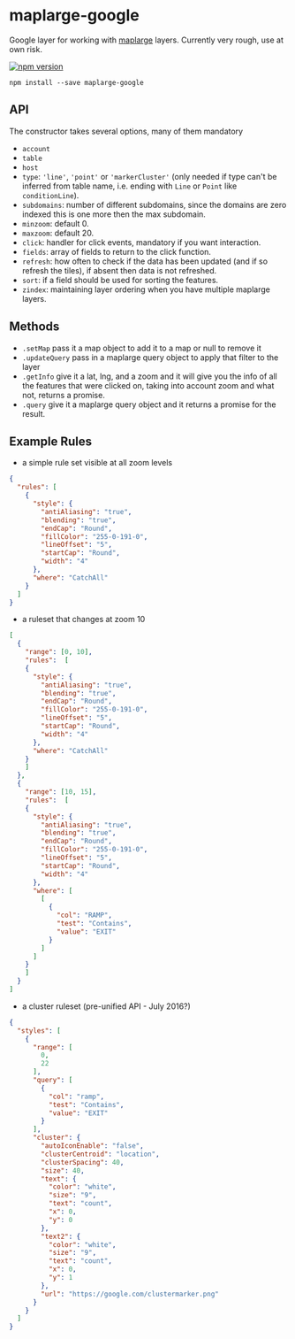# maplarge-google

Google layer for working with [maplarge](http://maplarge.com/) layers.
Currently very rough, use at own risk.

[![npm version](https://badge.fury.io/js/maplarge-google.svg)](https://badge.fury.io/js/maplarge-google)

```no-highlight
npm install --save maplarge-google
```

## API


The constructor takes several options, many of them mandatory

- `account`
- `table`
- `host`
- `type`: `'line'`, `'point'` or `'markerCluster'` (only needed if type can't be inferred from table name, i.e. ending with `Line` or `Point` like `conditionLine`).
- `subdomains`: number of different subdomains, since the domains are zero indexed this is one more then the max subdomain.
- `minzoom`: default 0.
- `maxzoom`: default 20.
- `click`: handler for click events, mandatory if you want interaction.
- `fields`: array of fields to return to the click function.
- `refresh`: how often to check if the data has been updated (and if so refresh the tiles), if absent then data is not refreshed.
- `sort`: if a field should be used for sorting the features.
- `zindex`: maintaining layer ordering when you have multiple maplarge layers.

## Methods

- `.setMap` pass it a map object to add it to a map or null to remove it
- `.updateQuery` pass in a maplarge query object to apply that filter to the layer
- `.getInfo` give it a lat, lng, and a zoom and it will give you the info of all the features that were clicked on, taking into account zoom and what not, returns a promise.
- `.query` give it a maplarge query object and it returns a promise for the result.

## Example Rules

* a simple rule set visible at all zoom levels

```json
{
  "rules": [
    {
      "style": {
        "antiAliasing": "true",
        "blending": "true",
        "endCap": "Round",
        "fillColor": "255-0-191-0",
        "lineOffset": "5",
        "startCap": "Round",
        "width": "4"
      },
      "where": "CatchAll"
    }
  ]
}
```

* a ruleset that changes at zoom 10

```json
[
  {
    "range": [0, 10],
    "rules":  [
    {
      "style": {
        "antiAliasing": "true",
        "blending": "true",
        "endCap": "Round",
        "fillColor": "255-0-191-0",
        "lineOffset": "5",
        "startCap": "Round",
        "width": "4"
      },
      "where": "CatchAll"
    }
    ]
  },
  {
    "range": [10, 15],
    "rules":  [
    {
      "style": {
        "antiAliasing": "true",
        "blending": "true",
        "endCap": "Round",
        "fillColor": "255-0-191-0",
        "lineOffset": "5",
        "startCap": "Round",
        "width": "4"
      },
      "where": [
        [
          {
            "col": "RAMP",
            "test": "Contains",
            "value": "EXIT"
          }
        ]
      ]
    }
    ]
  }
]
```

* a cluster ruleset (pre-unified API - July 2016?)

```json
{
  "styles": [
    {
      "range": [
        0,
        22
      ],
      "query": [
        {
          "col": "ramp",
          "test": "Contains",
          "value": "EXIT"
        }
      ],
      "cluster": {
        "autoIconEnable": "false",
        "clusterCentroid": "location",
        "clusterSpacing": 40,
        "size": 40,
        "text": {
          "color": "white",
          "size": "9",
          "text": "count",
          "x": 0,
          "y": 0
        },
        "text2": {
          "color": "white",
          "size": "9",
          "text": "count",
          "x": 0,
          "y": 1
        },
        "url": "https://google.com/clustermarker.png"
      }
    }
  ]
}
```
